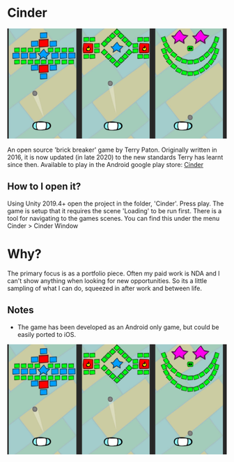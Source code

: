 # Cinder
<p align="center"> 
    <img src="./res/CinderSocial.jpg">
</p>
An open source 'brick breaker' game by Terry Paton. Originally written in 2016, it is now updated (in late 2020) to the new standards Terry has learnt since then.
Available to play in the Android google play store: <a href="https://play.google.com/store/apps/details?id=com.terrypaton.cinder"> Cinder </a>

## How to I open it?
Using Unity 2019.4+ open the project in the folder, 'Cinder'. Press play. The game is setup that it requires the scene 'Loading' to be run first. There is a tool for navigating to the games scenes. You can find this under the menu Cinder > Cinder Window

# Why?
The primary focus is as a portfolio piece. Often my paid work is NDA and I can't show anything when looking for new opportunities. So its a little sampling of what I can do, squeezed in after work and between life.

## Notes
- The game has been developed as an Android only game, but could be easily ported to iOS.

<p align="center"> 
    <img src="./res/CinderSocial.jpg">
</p>